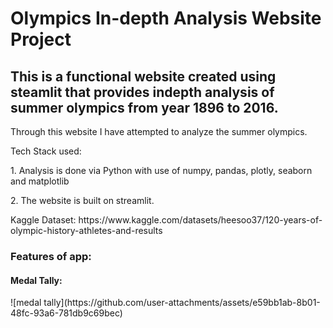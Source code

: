 <h1>Olympics In-depth Analysis Website Project</h1>
<h2>This is a functional website created using steamlit that provides indepth analysis of summer olympics from year 1896 to 2016.</h2>

<p>Through this website I have attempted to analyze the summer olympics.</p>
<p>Tech Stack used:</p>
<p>1. Analysis is done via Python with use of numpy, pandas, plotly, seaborn and matplotlib</p>
<p>2. The website is built on streamlit.</p>

<p>Kaggle Dataset: https://www.kaggle.com/datasets/heesoo37/120-years-of-olympic-history-athletes-and-results</p>

<h3>Features of app:</h3>
<h4>Medal Tally:</h4>
![medal tally](https://github.com/user-attachments/assets/e59bb1ab-8b01-48fc-93a6-781db9c69bec)
